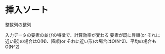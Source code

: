 # 挿入ソート
整数列の整列

入力データの要素の並びの特徴で、計算効率が変わる
要素が既に昇順(or それに近い形)の場合はO(N)、降順(or それに近い形)の場合はO(N^2)、平均の場合もO(N^2)
